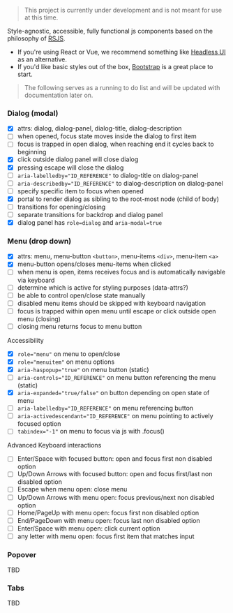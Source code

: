 > This project is currently under development and is not meant for use at this time.

Style-agnostic, accessible, fully functional js components based on the philosophy of [RSJS](https://github.com/rstacruz/rsjs).

-   If you're using React or Vue, we recommend something like [Headless UI](https://headlessui.com) as an alternative.
-   If you'd like basic styles out of the box, [Bootstrap](https://getbootstrap.com) is a great place to start.

> The following serves as a running to do list and will be updated with documentation later on.

### Dialog (modal)

-   [x] attrs: dialog, dialog-panel, dialog-title, dialog-description
-   [ ] when opened, focus state moves inside the dialog to first item
-   [ ] focus is trapped in open dialog, when reaching end it cycles back to beginning
-   [x] click outside dialog panel will close dialog
-   [x] pressing escape will close the dialog
-   [ ] `aria-labelledby="ID_REFERENCE"` to dialog-title on dialog-panel
-   [ ] `aria-describedby="ID_REFERENCE"` to dialog-description on dialog-panel
-   [ ] specify specific item to focus when opened
-   [x] portal to render dialog as sibling to the root-most node (child of body)
-   [ ] transitions for opening/closing
-   [ ] separate transitions for backdrop and dialog panel
-   [x] dialog panel has `role=dialog` and `aria-modal=true`

### Menu (drop down)

-   [x] attrs: menu, menu-button `<button>`, menu-items `<div>`, menu-item `<a>`
-   [x] menu-button opens/closes menu-items when clicked
-   [ ] when menu is open, items receives focus and is automatically navigable via keyboard
-   [ ] determine which is active for styling purposes (data-attrs?)
-   [ ] be able to control open/close state manually
-   [ ] disabled menu items should be skipped with keyboard navigation
-   [ ] focus is trapped within open menu until escape or click outside open menu (closing)
-   [ ] closing menu returns focus to menu button

Accessibility

-   [x] `role="menu"` on menu to open/close
-   [x] `role="menuitem"` on menu options
-   [x] `aria-haspopup="true"` on menu button (static)
-   [ ] `aria-controls="ID_REFERENCE"` on menu button referencing the menu (static)
-   [x] `aria-expanded="true/false"` on button depending on open state of menu
-   [ ] `aria-labelledby="ID_REFERENCE"` on menu referencing button
-   [ ] `aria-activedescendant="ID_REFERENCE"` on menu pointing to actively focused option
-   [ ] `tabindex="-1"` on menu to focus via js with .focus()

Advanced Keyboard interactions

-   [ ] Enter/Space with focused button: open and focus first non disabled option
-   [ ] Up/Down Arrows with focused button: open and focus first/last non disabled option
-   [ ] Escape when menu open: close menu
-   [ ] Up/Down Arrows with menu open: focus previous/next non disabled option
-   [ ] Home/PageUp with menu open: focus first non disabled option
-   [ ] End/PageDown with menu open: focus last non disabled option
-   [ ] Enter/Space with menu open: click current option
-   [ ] any letter with menu open: focus first item that matches input

### Popover

TBD

### Tabs

TBD
